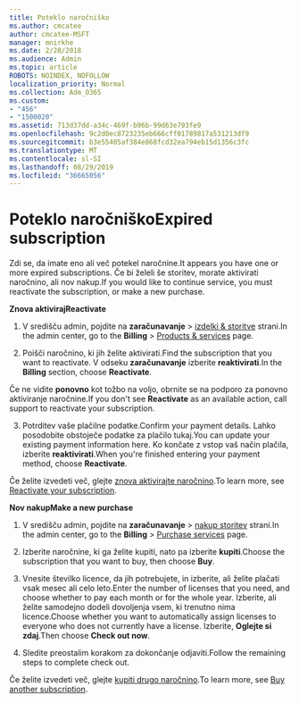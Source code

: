 ```yaml
---
title: Poteklo naročniško
ms.author: cmcatee
author: cmcatee-MSFT
manager: mnirkhe
ms.date: 2/28/2018
ms.audience: Admin
ms.topic: article
ROBOTS: NOINDEX, NOFOLLOW
localization_priority: Normal
ms.collection: Adm_O365
ms.custom:
- "456"
- "1500020"
ms.assetid: 713d37dd-a34c-469f-b96b-99d63e793fe9
ms.openlocfilehash: 9c2d0ec8723235eb666cff01789817a531213df9
ms.sourcegitcommit: b3e55405af384e868fcd32ea794eb15d1356c3fc
ms.translationtype: MT
ms.contentlocale: sl-SI
ms.lasthandoff: 08/29/2019
ms.locfileid: "36665056"
---
```

# <a name="expired-subscription"></a><span data-ttu-id="39f78-102">Poteklo naročniško</span><span class="sxs-lookup"><span data-stu-id="39f78-102">Expired subscription</span></span>

<span data-ttu-id="39f78-103">Zdi se, da imate eno ali več potekel naročnine.</span><span class="sxs-lookup"><span data-stu-id="39f78-103">It appears you have one or more expired subscriptions.</span></span> <span data-ttu-id="39f78-104">Če bi želeli še storitev, morate aktivirati naročnino, ali nov nakup.</span><span class="sxs-lookup"><span data-stu-id="39f78-104">If you would like to continue service, you must reactivate the subscription, or make a new purchase.</span></span>
  
<span data-ttu-id="39f78-105">**Znova aktiviraj**</span><span class="sxs-lookup"><span data-stu-id="39f78-105">**Reactivate**</span></span>
  
1. <span data-ttu-id="39f78-106">V središču admin, pojdite na **zaračunavanje** \> [izdelki & storitve](https://go.microsoft.com/fwlink/p/?linkid=842054) strani.</span><span class="sxs-lookup"><span data-stu-id="39f78-106">In the admin center, go to the **Billing** \> [Products & services](https://go.microsoft.com/fwlink/p/?linkid=842054) page.</span></span>

2. <span data-ttu-id="39f78-107">Poišči naročnino, ki jih želite aktivirati.</span><span class="sxs-lookup"><span data-stu-id="39f78-107">Find the subscription that you want to reactivate.</span></span> <span data-ttu-id="39f78-108">V odseku **zaračunavanje** izberite **reaktivirati**.</span><span class="sxs-lookup"><span data-stu-id="39f78-108">In the **Billing** section, choose **Reactivate**.</span></span>

<span data-ttu-id="39f78-109">Če ne vidite **ponovno** kot tožbo na voljo, obrnite se na podporo za ponovno aktiviranje naročnine.</span><span class="sxs-lookup"><span data-stu-id="39f78-109">If you don't see **Reactivate** as an available action, call support to reactivate your subscription.</span></span>

3. <span data-ttu-id="39f78-110">Potrditev vaše plačilne podatke.</span><span class="sxs-lookup"><span data-stu-id="39f78-110">Confirm your payment details.</span></span> <span data-ttu-id="39f78-111">Lahko posodobite obstoječe podatke za plačilo tukaj.</span><span class="sxs-lookup"><span data-stu-id="39f78-111">You can update your existing payment information here.</span></span> <span data-ttu-id="39f78-112">Ko končate z vstop vaš način plačila, izberite **reaktivirati**.</span><span class="sxs-lookup"><span data-stu-id="39f78-112">When you're finished entering your payment method, choose **Reactivate**.</span></span>

<span data-ttu-id="39f78-113">Če želite izvedeti več, glejte [znova aktivirajte naročnino](https://docs.microsoft.com/office365/admin/subscriptions-and-billing/reactivate-your-subscription).</span><span class="sxs-lookup"><span data-stu-id="39f78-113">To learn more, see [Reactivate your subscription](https://docs.microsoft.com/office365/admin/subscriptions-and-billing/reactivate-your-subscription).</span></span>

<span data-ttu-id="39f78-114">**Nov nakup**</span><span class="sxs-lookup"><span data-stu-id="39f78-114">**Make a new purchase**</span></span>
  
1. <span data-ttu-id="39f78-115">V središču admin, pojdite na **zaračunavanje** \> [nakup storitev](https://go.microsoft.com/fwlink/p/?linkid=868433) strani.</span><span class="sxs-lookup"><span data-stu-id="39f78-115">In the admin center, go to the **Billing** \> [Purchase services](https://go.microsoft.com/fwlink/p/?linkid=868433) page.</span></span>

2. <span data-ttu-id="39f78-116">Izberite naročnine, ki ga želite kupiti, nato pa izberite **kupiti**.</span><span class="sxs-lookup"><span data-stu-id="39f78-116">Choose the subscription that you want to buy, then choose **Buy**.</span></span>

3. <span data-ttu-id="39f78-117">Vnesite številko licence, da jih potrebujete, in izberite, ali želite plačati vsak mesec ali celo leto.</span><span class="sxs-lookup"><span data-stu-id="39f78-117">Enter the number of licenses that you need, and choose whether to pay each month or for the whole year.</span></span> <span data-ttu-id="39f78-118">Izberite, ali želite samodejno dodeli dovoljenja vsem, ki trenutno nima licence.</span><span class="sxs-lookup"><span data-stu-id="39f78-118">Choose whether you want to automatically assign licenses to everyone who does not currently have a license.</span></span> <span data-ttu-id="39f78-119">Izberite, **Oglejte si zdaj**.</span><span class="sxs-lookup"><span data-stu-id="39f78-119">Then choose **Check out now**.</span></span>

4. <span data-ttu-id="39f78-120">Sledite preostalim korakom za dokončanje odjaviti.</span><span class="sxs-lookup"><span data-stu-id="39f78-120">Follow the remaining steps to complete check out.</span></span>

<span data-ttu-id="39f78-121">Če želite izvedeti več, glejte [kupiti drugo naročnino](https://docs.microsoft.com/office365/admin/subscriptions-and-billing/buy-another-subscription).</span><span class="sxs-lookup"><span data-stu-id="39f78-121">To learn more, see [Buy another subscription](https://docs.microsoft.com/office365/admin/subscriptions-and-billing/buy-another-subscription).</span></span>